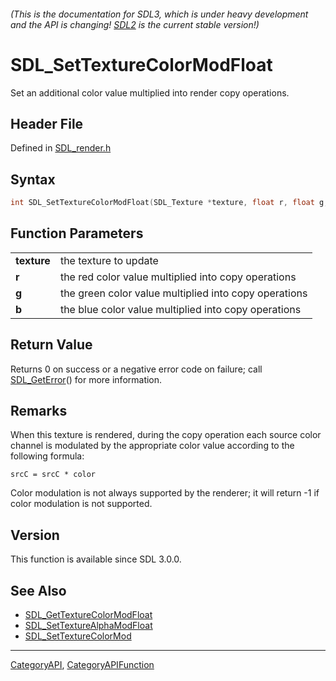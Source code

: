 ###### (This is the documentation for SDL3, which is under heavy development and the API is changing! [SDL2](https://wiki.libsdl.org/SDL2/) is the current stable version!)
# SDL_SetTextureColorModFloat

Set an additional color value multiplied into render copy operations.

## Header File

Defined in [SDL_render.h](https://github.com/libsdl-org/SDL/blob/main/include/SDL3/SDL_render.h)

## Syntax

```c
int SDL_SetTextureColorModFloat(SDL_Texture *texture, float r, float g, float b);

```

## Function Parameters

|                 |                                                       |
| --------------- | ----------------------------------------------------- |
| **texture**     | the texture to update                                 |
| **r**           | the red color value multiplied into copy operations   |
| **g**           | the green color value multiplied into copy operations |
| **b**           | the blue color value multiplied into copy operations  |

## Return Value

Returns 0 on success or a negative error code on failure; call
[SDL_GetError](SDL_GetError)() for more information.

## Remarks

When this texture is rendered, during the copy operation each source color
channel is modulated by the appropriate color value according to the
following formula:

`srcC = srcC * color`

Color modulation is not always supported by the renderer; it will return -1
if color modulation is not supported.

## Version

This function is available since SDL 3.0.0.

## See Also

* [SDL_GetTextureColorModFloat](SDL_GetTextureColorModFloat)
* [SDL_SetTextureAlphaModFloat](SDL_SetTextureAlphaModFloat)
* [SDL_SetTextureColorMod](SDL_SetTextureColorMod)

----
[CategoryAPI](CategoryAPI), [CategoryAPIFunction](CategoryAPIFunction)

